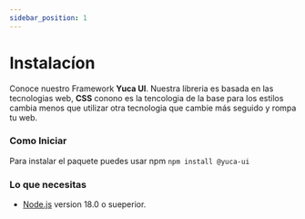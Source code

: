 ```yaml
---
sidebar_position: 1
---
```


# Instalacíon

Conoce nuestro Framework **Yuca UI**.
Nuestra libreria es basada en las tecnologias web, **CSS** conono es la tencologia de la base para los estilos cambia menos que utilizar otra tecnologia que cambie más seguido y rompa tu web.


### Como Iniciar

Para instalar el paquete puedes usar npm
``
 npm install @yuca-ui
``

### Lo que necesitas

- [Node.js](https://nodejs.org/en/download/) version 18.0 o sueperior.
 
